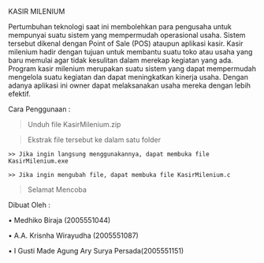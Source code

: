 KASIR MILENIUM

Pertumbuhan teknologi saat ini membolehkan para pengusaha untuk mempunyai suatu sistem yang mempermudah operasional usaha. Sistem tersebut dikenal dengan Point of Sale (POS) ataupun aplikasi kasir. Kasir milenium hadir dengan tujuan untuk membantu suatu toko atau usaha yang baru memulai agar tidak kesulitan dalam merekap kegiatan yang ada. Program kasir milenium merupakan suatu sistem yang dapat mempermudah mengelola suatu kegiatan dan dapat meningkatkan kinerja usaha. Dengan adanya aplikasi ini owner dapat melaksanakan usaha mereka dengan lebih efektif. 

Cara Penggunaan :

 > Unduh file KasirMilenium.zip 

 > Ekstrak file tersebut ke dalam satu folder
 
    >> Jika ingin langsung menggunakannya, dapat membuka file KasirMilenium.exe
 
    >> Jika ingin mengubah file, dapat membuka file KasirMilenium.c
 
 > Selamat Mencoba

Dibuat Oleh :

•	Medhiko Biraja (2005551044)

•	A.A. Krisnha Wirayudha (2005551087)

•	I Gusti Made Agung Ary Surya Persada(2005551151)
